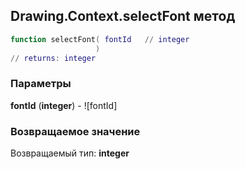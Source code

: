 ## Drawing.Context.selectFont метод


```lua
function selectFont( fontId   // integer
                   )
// returns: integer
```


### Параметры

**fontId** (**integer**) - ![fontId]

### Возвращаемое значение

Возвращаемый тип: **integer**

